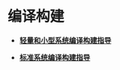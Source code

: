 # 编译构建<a name="ZH-CN_TOPIC_0000001111039546"></a>

-   **[轻量和小型系统编译构建指导](subsys-build-mini-lite.md)**  

-   **[标准系统编译构建指导](subsys-build-standard-large.md)**  



